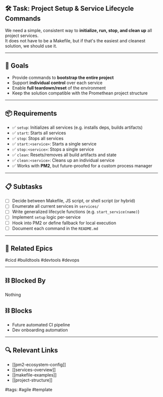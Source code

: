 ## 🛠️ Task: Project Setup & Service Lifecycle Commands

We need a simple, consistent way to **initialize, run, stop, and clean up** all project services.  
It does not have to be a Makefile, but if that's the easiest and cleanest solution, we should use it.

---

## 🎯 Goals

- Provide commands to **bootstrap the entire project**
- Support **individual control** over each service
- Enable **full teardown/reset** of the environment
- Keep the solution compatible with the Promethean project structure

---

## 📦 Requirements

- ✅ `setup`: Initializes all services (e.g. installs deps, builds artifacts)
- ✅ `start`: Starts all services
- ✅ `stop`: Stops all services
- ✅ `start:<service>`: Starts a single service
- ✅ `stop:<service>`: Stops a single service
- ✅ `clean`: Resets/removes all build artifacts and state
- ✅ `clean:<service>`: Cleans up an individual service
- ✅ Works with **PM2**, but future-proofed for a custom process manager

---

## 📋 Subtasks

- [ ] Decide between Makefile, JS script, or shell script (or hybrid)
- [ ] Enumerate all current services in `services/`
- [ ] Write generalized lifecycle functions (e.g. `start_service(name)`)
- [ ] Implement `setup` logic per-service
- [ ] Hook into PM2 or define fallback for local execution
- [ ] Document each command in the `README.md`

---

## 🔗 Related Epics

#cicd #buildtools #devtools #devops

---

## ⛓️ Blocked By

Nothing

## ⛓️ Blocks

- Future automated CI pipeline
- Dev onboarding automation

---

## 🔍 Relevant Links

- [[pm2-ecosystem-config]]
- [[services-overview]]
- [[makefile-examples]]
- [[project-structure]]

#tags: #agile #template
